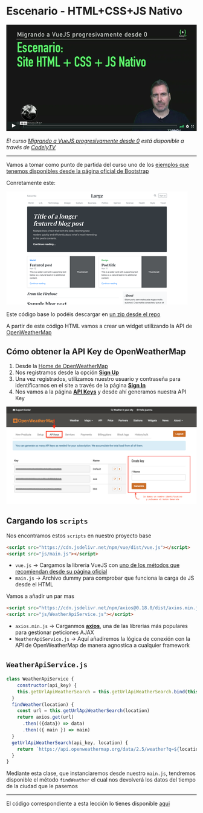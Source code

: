 # Escenario - HTML+CSS+JS Nativo

[![Escenario - HTML+CSS+JS Nativo](./img/cover-escenario.png)](https://pro.codely.tv/library/migrando-a-vuejs-progresivamente-desde-0)  

_El curso [Migrando a VueJS progresivamente desde 0](https://pro.codely.tv/library/migrando-a-vuejs-progresivamente-desde-0) está disponible a través de [CodelyTV](https://pro.codely.tv/)_


---

Vamos a tomar como punto de partida del curso uno de los [ejemplos que tenemos disponibles desde la página oficial de Bootstrap](https://getbootstrap.com/docs/4.3/examples/)

Conretamente este:

[![Blog](./img/blog.png)](https://getbootstrap.com/docs/4.3/examples/blog/)  

Este código base lo podéis descargar en [un zip desde el repo](https://github.com/CodelyTV/vue-progressive-migration-course/raw/master/01-HTML-CSS/_download/proyecto-base.zip)

A partir de este código HTML vamos a crear un widget utilizando la API de [OpenWeatherMap](https://openweathermap.org/)

## Cómo obtener la API Key de OpenWeatherMap

1. Desde la [Home de OpenWeatherMap](https://openweathermap.org/)
2. Nos registramos desde la opción [**Sign Up**](https://home.openweathermap.org/users/sign_up)
3. Una vez registrados, utilizamos nuestro usuario y contraseña para identificarnos en el site a través de la página [**Sign In**](https://home.openweathermap.org/users/sign_in)
4. Nos vamos a la página [**API Keys**](https://home.openweathermap.org/api_keys) y desde ahí generamos nuestra API Key

[![API keys](./img/api-keys-openweathermap.png)](https://home.openweathermap.org/api_keys)  

## Cargando los `scripts` 

Nos encontramos estos `scripts` en nuestro proyecto base

```html
<script src="https://cdn.jsdelivr.net/npm/vue/dist/vue.js"></script>
<script src="js/main.js"></script>
```

- `vue.js` → Cargamos la libreria VueJS con [uno de los métodos que recomiendan desde su página oficial](https://vuejs.org/v2/guide/#Getting-Started)
- `main.js` → Archivo dummy para comprobar que funciona la carga de JS desde el HTML

Vamos a añadir un par mas

```html
<script src="https://cdn.jsdelivr.net/npm/axios@0.18.0/dist/axios.min.js"></script>
<script src="js/WeatherApiService.js"></script>
```

- `axios.min.js` → Carganmos [**axios**](https://github.com/axios/axios), una de las librerias más populares para gestionar peticiones AJAX 
- `WeatherApiService.js` → Aquí añadiremos la lógica de conexión con la API de OpenWeatherMap de manera agnostica a cualquier framework


## `WeatherApiService.js`

```js
class WeatherApiService {
	constructor(api_key) {
  	this.getUrlApiWeatherSearch = this.getUrlApiWeatherSearch.bind(this, api_key)
  }
  findWeather(location) {
  	const url = this.getUrlApiWeatherSearch(location)
    return axios.get(url)
      .then(({data}) => data)
      .then(({ main }) => main)
  }
  getUrlApiWeatherSearch(api_key, location) {
    return `https://api.openweathermap.org/data/2.5/weather?q=${location}&units=metric&appid=${api_key}`
  }
}
```

Mediante esta clase, que instanciaremos desde nuestro `main.js`, tendremos disponible el método `findWeather` el cual nos devolverá los datos del tiempo de la ciudad que le pasemos

---

El código correspondiente a esta lección lo tienes disponible [aqui](https://github.com/CodelyTV/vue-progressive-migration-course/tree/master/02-WeatherApiService)


